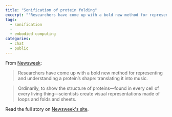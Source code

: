 ```yaml
---
title: "Sonification of protein folding"
excerpt: "'Researchers have come up with a bold new method for representing and understanding a protein’s shape: translating it into music.'"
tags:
  - sonification
  - 
  - embodied computing
categories:
  - chat
  - public
---
```

From [Newsweek](http://www.newsweek.com/new-technique-allows-scientists-listen-proteins-511840): 
> Researchers have come up with a bold new method for representing and understanding a protein’s shape: translating it into music.

>Ordinarily, to show the structure of proteins—found in every cell of every living thing—scientists create visual representations made of loops and folds and sheets. 



Read the full story on [Newsweek's site](http://www.newsweek.com/new-technique-allows-scientists-listen-proteins-511840).